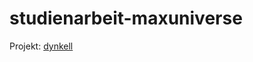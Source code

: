 # studienarbeit-maxuniverse

Projekt: [dynkell](https://git.maxuniverse.de/mxu/func-prog "Projekt - dynkell")
